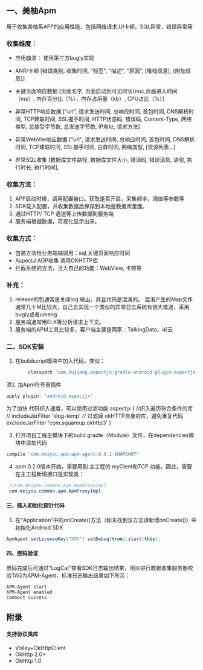 ## 一、美柚Apm
用于收集美柚系APP的应用性能，包括网络请求,UI卡顿，SQL异常，错误异常等

### 收集维度：
- 应用崩溃： 
使用第三方bugly实现
- ANR/卡顿 
		[错误类别, 收集时间, "标签", "描述", "原因", [堆栈信息], {附加信息}]
- 关键页面响应数据
 [页面名字, 页面启动到可见时长(ms),页面进入时间（ms）,  内存百分比（%），内存占用量（kb）, CPU占比（%）]
 
- 异常HTTP响应数据 
   ["url", 请求发送时间, 总响应时间, 首包时间, DNS解析时间, TCP建联时间, SSL握手时间,
         HTTP状态码, 错误码, Content-Type, 网络类型, 总接受字节数, 总发送字节数, IP地址, 请求方法]
- 异常WebViw响应数据
 ["url", 请求发送时间, 总响应时间, 首包时间, DNS解析时间, TCP建联时间, SSL握手时间,
         白屏时间, 网络类型, [资源列表...]
- 异常SQL收集
[数据库文件路径, 数据库文件大小, 错误码, 错误消息, 语句, 执行时长, 执行时间],


### 收集方法：
1. APP启动时候，调用配置接口。获取是否开启，采集频率，阈值等参数等
2. SDK载入配置，并收集数据后保存到本地是数据库里面。
3. 通过HTTP/ TCP 通道等上传数据到服务端
4. 服务端根据数据，可视化显示出来。

### 收集方式：
- 包装方法给业务端端调用：sql,关键页面响应时间
- AspectJ AOP收集 调用OKHTTP库
- 拦截系统的方法，注入自己的功能：WebView, 卡顿等

### 补充：
1. release的包通常是关闭log 输出，并且代码是混淆的。 混淆产生的Map文件通常几十M比较大，自己去实现一个类似的异常日志系统有很大难道，采用bugly或者umeng
2. 服务端通常用ELK等分析请求上下文。
3. 服务端的APM工具比较多，客户端主要是两家：TalkingData，听云



### 二、SDK安装

1. 在buildscript模块中加入代码，类似：
```groovy
        classpath 'com.hujiang.aspectjx:gradle-android-plugin-aspectjx:2.0.4'
```

添2. 加Apm符号表插件

```groovy
apply plugin: 'android-aspectjx'
```  
为了加快 代码织入速度，可以使用过滤功能
aspectjx {
    //织入遍历符合条件的库
//    includeJarFilter 'xlog-temp'
//    过滤掉 okHTTP自身的库，避免重复代码
    excludeJarFilter 'com.squareup.okhttp3'
} 

3. 打开项目工程主模块下的build.gradle（Module）文件，在dependencies模块中添加代码
   
```groovy
compile "com.meiyou.apm:apm-agent:0.0.1-SNAPSHOT" 
```

4. apm.0.2.0版本开始，需要用到 主工程的 myClent和TCP 功能。因此，需要在主工程新增接口是实现类：
```java
 //com.meiyou.common.apm.ApmProxyImpl
 com.meiyou.common.apm.ApmProxyImpl
```
#### 三、插入初始化探针代码
1. 在“Application”中的onCreate()方法（如未找到该方法请新增onCreate()）中初始化Android SDK
```java
ApmAgent.setLicenseKey("XXX").setDebug(true).start(this);
```

#### 四、嵌码验证
嵌码完成后可通过“LogCat”查看SDK日志输出结果，用以进行数据收集服务器校验TAG为APM-Agent，标准日志输出结果如下所示：
```
APM-Agent start
APM-Agent enabled
connect success
```

## 附录
#### 支持协议类库
- Volley+OkHttpClient
- OkHttp 2.0+
- OkHttp 1.0